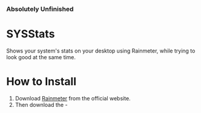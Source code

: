 ### Absolutely Unfinished
# SYSStats
Shows your system's stats on your desktop using Rainmeter, while trying to look good at the same time.

# How to Install
1. Download [Rainmeter](www.rainmeter.net) from the official website.
2. Then download the -
